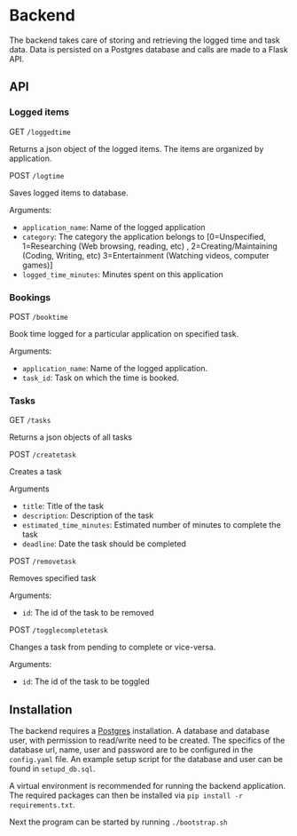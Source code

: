 # Backend

The backend takes care of storing and retrieving the logged time and task data. Data is persisted on a Postgres database and calls are made to a Flask API.

## API

### Logged items
GET `/loggedtime`

Returns a json object of the logged items. The items are organized by application.

POST `/logtime`

Saves logged items to database.

Arguments: 

* `application_name`: Name of the logged application
* `category`: The category the application belongs to [0=Unspecified, 1=Researching (Web browsing, reading, etc) , 2=Creating/Maintaining (Coding, Writing, etc) 3=Entertainment (Watching videos, computer games)]
* `logged_time_minutes`: Minutes spent on this application

### Bookings

POST `/booktime`

Book time logged for a particular application on specified task.

Arguments:
* `application_name`: Name of the logged application.
* `task_id`: Task on which the time is booked.

### Tasks


GET `/tasks`

Returns a json objects of all tasks

POST `/createtask`

Creates a task

Arguments

* `title`: Title of the task
* `description`: Description of the task
* `estimated_time_minutes`: Estimated number of minutes to complete the task
* `deadline`: Date the task should be completed

POST `/removetask`

Removes specified task

Arguments:

* `id`: The id of the task to be removed

POST `/togglecompletetask`

Changes a task from pending to complete or vice-versa.

Arguments:

* `id`: The id of the task to be toggled

## Installation

The backend requires a [Postgres](https://www.postgresql.org/) installation. A database and database user, with permission to read/write need to be created. The specifics of the database url, name, user and password are to be configured in the `config.yaml` file. An example setup script for the database and user can be found in `setupd_db.sql`.

A virtual environment is recommended for running the backend application. The required packages can then be installed via `pip install -r requirements.txt`.

Next the program can be started by running `./bootstrap.sh`